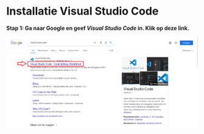 # Installatie Visual Studio Code

**Stap 1: Ga naar Google en geef _Visual Studio Code_ in. Klik op deze link.**

![Tux, the Linux mascot](/images/VSCode_1.png)
